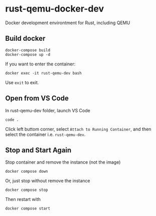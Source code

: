 # rust-qemu-docker-dev
Docker development environtment for Rust, including QEMU

## Build docker
```
docker-compose build
docker-compose up -d
```
If you want to enter the container:
```
docker exec -it rust-qemu-dev bash
```
Use `exit` to exit.

## Open from VS Code
In rust-qemu-dev folder, launch VS Code
```
code .
```

Click left buttom corner, select `Attach to Running Container`, and then select the container i.e. `rust-qemu-dev`.

## Stop and Start Again
Stop container and remove the instance (not the image)
```
docker compose down
```

Or, just stop without remove the instance
```
docker compose stop
```
Then restart with
```
docker compose start
```


